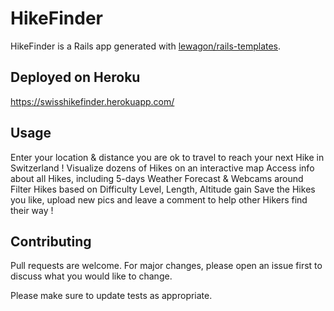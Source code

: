 # HikeFinder
HikeFinder is a Rails app generated with [lewagon/rails-templates](https://github.com/lewagon/rails-templates).

## Deployed on Heroku
https://swisshikefinder.herokuapp.com/

## Usage
Enter your location & distance you are ok to travel to reach your next Hike in Switzerland !
Visualize dozens of Hikes on an interactive map
Access info about all Hikes, including 5-days Weather Forecast & Webcams around
Filter Hikes based on Difficulty Level, Length, Altitude gain
Save the Hikes you like, upload new pics and leave a comment to help other Hikers find their way !

## Contributing
Pull requests are welcome. For major changes, please open an issue first to discuss what you would like to change.

Please make sure to update tests as appropriate.
